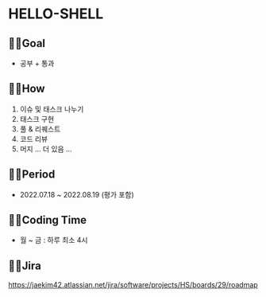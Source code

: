# HELLO-SHELL

## ☝🏻Goal
* 공부 + 통과

## ☝🏻How
1. 이슈 및 태스크 나누기
2. 태스크 구현
3. 풀 & 리퀘스트
4. 코드 리뷰
5. 머지
… 더 있음 …

## ☝🏻Period
* 2022.07.18 ~ 2022.08.19 (평가 포함)

## ☝🏻Coding Time
* 월 ~ 금 : 하루 최소 4시

## ☝🏻Jira
https://jaekim42.atlassian.net/jira/software/projects/HS/boards/29/roadmap
